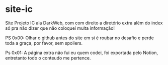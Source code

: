 # site-ic
Site Projeto IC ala DarkWeb, com com direito a diretório extra além do index só pra não dizer que não coloquei muita informação!

PS 0x00: Olhar o github antes do site em si é roubar no desafio e perde toda a graça, por favor, sem spoilers.

Ps 0x01: A página extra não fui eu quem codei, foi exportada pelo Notion, entretanto todo o conteudo me pertence.
